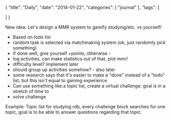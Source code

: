 {
  "title": "Daily",
  "date": "2014-01-22",
  "categories": [
    "journal"
  ],
  "tags": [
    
  ]
}

New idea: Let's design a MMR system to gamify studying/etc. vs yourself!

- Based on todo list
- random task is selected via matchmaking system (ok, just randomly pick something)
- if done well, give yourself +points, otherwise -
- log activities, can make statistics out of that, plot mmr!
- difficulty level? implement later
- should group up activities somehow? - also later
- some research says that it's easier to make a "done" instead of a "todo" list, but this isn't
equal to gaming experience
- Can use something like a topic list, create a virtual challenge: goal is in a stretch of time to
- solve challenge


Example: Topic list for studying rdb, every challenge block searches for one topic, goal is to be
able to answer questions regarding that topic.
